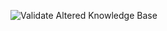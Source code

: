 ![Validate Altered Knowledge Base](https://github.com/mbaumgarten76-gif/Altered_Knowledge_Source/actions/workflows/validate.yml)

